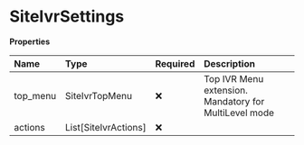 # SiteIvrSettings

**Properties**

| Name     | Type                 | Required | Description                                           |
| :------- | :------------------- | :------- | :---------------------------------------------------- |
| top_menu | SiteIvrTopMenu       | ❌       | Top IVR Menu extension. Mandatory for MultiLevel mode |
| actions  | List[SiteIvrActions] | ❌       |                                                       |

<!-- This file was generated by liblab | https://liblab.com/ -->
